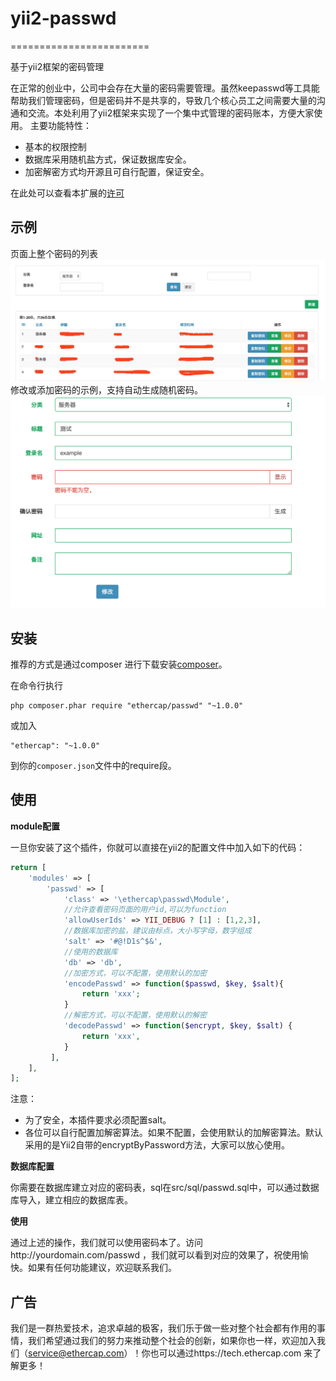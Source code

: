 # yii2-passwd
========================

基于yii2框架的密码管理

在正常的创业中，公司中会存在大量的密码需要管理。虽然keepasswd等工具能帮助我们管理密码，但是密码并不是共享的，导致几个核心员工之间需要大量的沟通和交流。本处利用了yii2框架来实现了一个集中式管理的密码账本，方便大家使用。
主要功能特性：

 - 基本的权限控制
 - 数据库采用随机盐方式，保证数据库安全。
 - 加密解密方式均开源且可自行配置，保证安全。
 
在此处可以查看本扩展的[许可](LICENSE.md)

示例
-----
页面上整个密码的列表
![image](./docs/img/list.png)
修改或添加密码的示例，支持自动生成随机密码。
![image](./docs/img/update.png)



安装
------------

推荐的方式是通过composer 进行下载安装[composer](http://getcomposer.org/download/)。

在命令行执行
```
php composer.phar require "ethercap/passwd" "~1.0.0"
```

或加入

```
"ethercap": "~1.0.0"
```

到你的`composer.json`文件中的require段。

使用
-----

**module配置**

一旦你安装了这个插件，你就可以直接在yii2的配置文件中加入如下的代码：


```php
return [
    'modules' => [
        'passwd' => [
            'class' => '\ethercap\passwd\Module',
            //允许查看密码页面的用户id,可以为function
            'allowUserIds' => YII_DEBUG ? [1] : [1,2,3],
            //数据库加密的盐，建议由标点，大小写字母，数字组成
            'salt' => '#@!D1s^$&',
            //使用的数据库
            'db' => 'db',
            //加密方式，可以不配置，使用默认的加密
            'encodePasswd' => function($passwd, $key, $salt){
                return 'xxx';    
            }
            //解密方式，可以不配置，使用默认的解密
            'decodePasswd' => function($encrypt, $key, $salt) {
                return 'xxx',
            }
         ],
    ],
];
```

注意：

 - 为了安全，本插件要求必须配置salt。
 - 各位可以自行配置加解密算法。如果不配置，会使用默认的加解密算法。默认采用的是Yii2自带的encryptByPassword方法，大家可以放心使用。

**数据库配置**

你需要在数据库建立对应的密码表，sql在src/sql/passwd.sql中，可以通过数据库导入，建立相应的数据库表。

**使用**

通过上述的操作，我们就可以使用密码本了。访问http://yourdomain.com/passwd ，我们就可以看到对应的效果了，祝使用愉快。如果有任何功能建议，欢迎联系我们。


广告
--------------

 我们是一群热爱技术，追求卓越的极客，我们乐于做一些对整个社会都有作用的事情，我们希望通过我们的努力来推动整个社会的创新，如果你也一样，欢迎加入我们（service@ethercap.com）！你也可以通过https://tech.ethercap.com 来了解更多！
